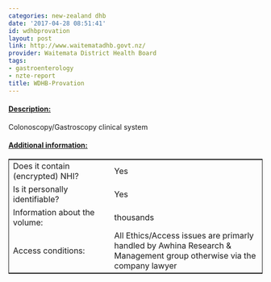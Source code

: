 ```yaml
---
categories: new-zealand dhb
date: '2017-04-28 08:51:41'
id: wdhbprovation
layout: post
link: http://www.waitematadhb.govt.nz/
provider: Waitemata District Health Board
tags:
- gastroenterology
- nzte-report
title: WDHB-Provation
---
```



 <h4> <u>Description:</u> </h4>
Colonoscopy/Gastroscopy clinical system
 <h4> <u>Additional information:</u> </h4>
 <table style="border: 1px solid">
 <tr> <td width="40%"> Does it contain (encrypted) NHI? </td> <td>Yes</td> </tr>
 <tr> <td width="40%"> Is it personally identifiable? </td> <td>Yes</td> </tr>
 <tr> <td width="40%"> Information about the volume: </td> <td>thousands</td> </tr>
 <tr> <td width="40%"> Access conditions: </td> <td>All Ethics/Access issues are primarly handled by Awhina Research & Management group otherwise via the company lawyer</td> </tr>
 </table>
